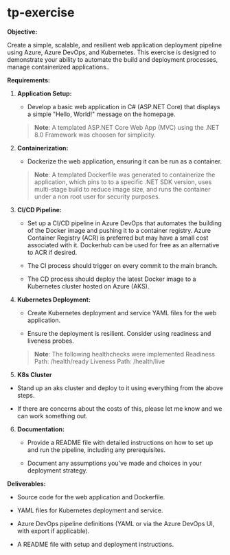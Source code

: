 # tp-exercise

**Objective:**

Create a simple, scalable, and resilient web application deployment pipeline using Azure, Azure DevOps, and Kubernetes. This exercise is designed to demonstrate your ability to automate the build and deployment processes, manage containerized applications..


**Requirements:**

1. **Application Setup:**

   - Develop a basic web application in C# (ASP.NET Core) that displays a simple "Hello, World!" message on the homepage.
	> **Note**: A templated ASP.NET Core Web App (MVC) using the .NET 8.0 Framework was choosen for simplicity.
2. **Containerization:**

   - Dockerize the web application, ensuring it can be run as a container.
   > **Note**: A templated Dockerfile was generated to containerize the application, which pins to to a specific .NET SDK version, uses multi-stage build to reduce image size, and runs the container under a non root user for security purposes.

3. **CI/CD Pipeline:**

   - Set up a CI/CD pipeline in Azure DevOps that automates the building of the Docker image and pushing it to a container registry.  Azure Container Registry (ACR) is preferred but may have a small cost associated with it. Dockerhub can be used for free as an alternative to ACR if desired.

   - The CI process should trigger on every commit to the main branch.

   - The CD process should deploy the latest Docker image to a Kubernetes cluster hosted on Azure (AKS).


4. **Kubernetes Deployment:**

   - Create Kubernetes deployment and service YAML files for the web application.

   - Ensure the deployment is resilient. Consider using readiness and liveness probes.
   > **Note**: The following healthchecks were implemented
     Readiness Path: /health/ready
     Liveness Path: /health/live

5. **K8s Cluster**

- Stand up an aks cluster and deploy to it using everything from the above steps.

- If there are concerns about the costs of this, please let me know and we can work something out.


6. **Documentation:**

   - Provide a README file with detailed instructions on how to set up and run the pipeline, including any prerequisites.

   - Document any assumptions you've made and choices in your deployment strategy.



**Deliverables:**

- Source code for the web application and Dockerfile.

- YAML files for Kubernetes deployment and service.

- Azure DevOps pipeline definitions (YAML or via the Azure DevOps UI, with export if applicable).

- A README file with setup and deployment instructions.
